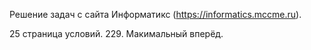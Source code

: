 Решение задач с сайта Информатикс (https://informatics.mccme.ru).

25 страница условий. 229. Макимальный вперёд.
